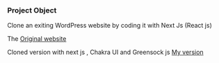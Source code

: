 ### Project Object

Clone an exiting WordPress website by coding it with Next Js (React js)

The [Original website](https://preview.themeforest.net/item/cryptiva-cyber-security-services-elementor-template-kit/full_screen_preview/31098747?_ga=2.93599706.619502246.1617718659-606173495.1569270250)


Cloned version with next js , Chakra UI and Greensock js [My version](https://cryptotoo.vercel.app/)


